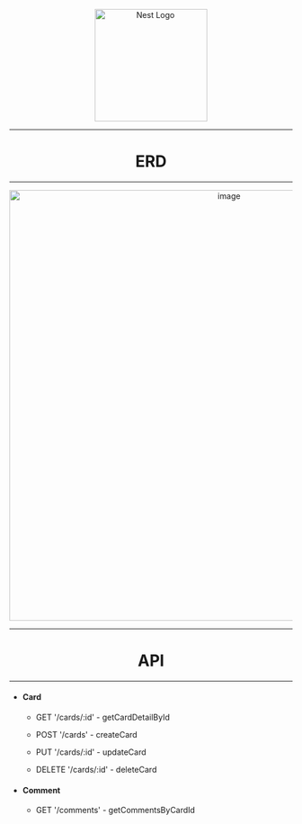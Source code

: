 <p align="center">
  <a href="http://nestjs.com/" target="blank"><img src="https://nestjs.com/img/logo-small.svg" width="200" alt="Nest Logo" /></a>
</p>

[circleci-image]: https://img.shields.io/circleci/build/github/nestjs/nest/master?token=abc123def456
[circleci-url]: https://circleci.com/gh/nestjs/nest

<hr>
<h1 align="center">ERD</h1>
<hr>
<p align="center">
  <img width="766" alt="image" src="https://github.com/yhjs1211/ego4jo/assets/122883378/ca7925db-8260-4347-917f-d71c44f56d89">
</p>

<hr>
<h1 align="center">API</h1>
<hr>
<ul>
  <li>
    <h4>Card</h4>
    <ul>
      <li>
        <p>GET '/cards/:id' - getCardDetailById</p>
      </li>
      <li>
        <p>POST '/cards' - createCard</p>
      </li>
      <li>
        <p>PUT '/cards/:id' - updateCard</p>
      </li>
      <li>
        <p>DELETE '/cards/:id' - deleteCard</p>
      </li>
    </ul>
  </li>
  <li>
    <h4>Comment</h4>
    <ul>
      <li>
        <p>GET '/comments' - getCommentsByCardId</p>
      </li>
    </ul>
  </li>
</ul>
